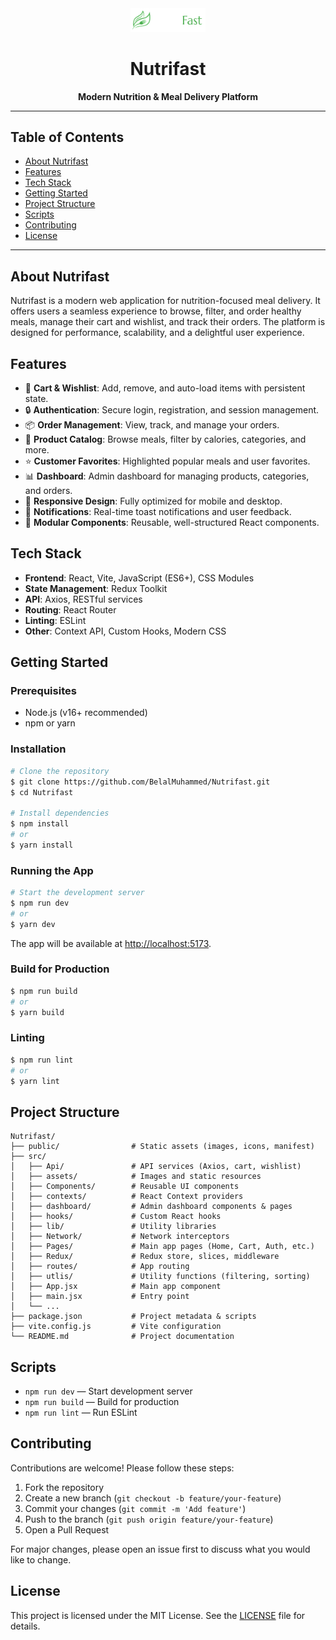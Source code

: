 <div align="center">
	<img src="public/logo-light.png" alt="Nutrifast Logo" width="120"/>
	<h1>Nutrifast</h1>
	<p><strong>Modern Nutrition & Meal Delivery Platform</strong></p>
</div>

---

## Table of Contents

- [About Nutrifast](#about-nutrifast)
- [Features](#features)
- [Tech Stack](#tech-stack)
- [Getting Started](#getting-started)
- [Project Structure](#project-structure)
- [Scripts](#scripts)
- [Contributing](#contributing)
- [License](#license)

---

## About Nutrifast

Nutrifast is a modern web application for nutrition-focused meal delivery. It offers users a seamless experience to browse, filter, and order healthy meals, manage their cart and wishlist, and track their orders. The platform is designed for performance, scalability, and a delightful user experience.

## Features

- 🛒 **Cart & Wishlist**: Add, remove, and auto-load items with persistent state.
- 🔒 **Authentication**: Secure login, registration, and session management.
- 📦 **Order Management**: View, track, and manage your orders.
- 🥗 **Product Catalog**: Browse meals, filter by calories, categories, and more.
- ⭐ **Customer Favorites**: Highlighted popular meals and user favorites.
- 📊 **Dashboard**: Admin dashboard for managing products, categories, and orders.
- 📱 **Responsive Design**: Fully optimized for mobile and desktop.
- 🔔 **Notifications**: Real-time toast notifications and user feedback.
- 🧩 **Modular Components**: Reusable, well-structured React components.

## Tech Stack

- **Frontend**: React, Vite, JavaScript (ES6+), CSS Modules
- **State Management**: Redux Toolkit
- **API**: Axios, RESTful services
- **Routing**: React Router
- **Linting**: ESLint
- **Other**: Context API, Custom Hooks, Modern CSS

## Getting Started

### Prerequisites

- Node.js (v16+ recommended)
- npm or yarn

### Installation

```bash
# Clone the repository
$ git clone https://github.com/BelalMuhammed/Nutrifast.git
$ cd Nutrifast

# Install dependencies
$ npm install
# or
$ yarn install
```

### Running the App

```bash
# Start the development server
$ npm run dev
# or
$ yarn dev
```

The app will be available at [http://localhost:5173](http://localhost:5173).

### Build for Production

```bash
$ npm run build
# or
$ yarn build
```

### Linting

```bash
$ npm run lint
# or
$ yarn lint
```

## Project Structure

```
Nutrifast/
├── public/                # Static assets (images, icons, manifest)
├── src/
│   ├── Api/               # API services (Axios, cart, wishlist)
│   ├── assets/            # Images and static resources
│   ├── Components/        # Reusable UI components
│   ├── contexts/          # React Context providers
│   ├── dashboard/         # Admin dashboard components & pages
│   ├── hooks/             # Custom React hooks
│   ├── lib/               # Utility libraries
│   ├── Network/           # Network interceptors
│   ├── Pages/             # Main app pages (Home, Cart, Auth, etc.)
│   ├── Redux/             # Redux store, slices, middleware
│   ├── routes/            # App routing
│   ├── utlis/             # Utility functions (filtering, sorting)
│   ├── App.jsx            # Main app component
│   ├── main.jsx           # Entry point
│   └── ...
├── package.json           # Project metadata & scripts
├── vite.config.js         # Vite configuration
└── README.md              # Project documentation
```

## Scripts

- `npm run dev` — Start development server
- `npm run build` — Build for production
- `npm run lint` — Run ESLint

## Contributing

Contributions are welcome! Please follow these steps:

1. Fork the repository
2. Create a new branch (`git checkout -b feature/your-feature`)
3. Commit your changes (`git commit -m 'Add feature'`)
4. Push to the branch (`git push origin feature/your-feature`)
5. Open a Pull Request

For major changes, please open an issue first to discuss what you would like to change.

## License

This project is licensed under the MIT License. See the [LICENSE](LICENSE) file for details.
